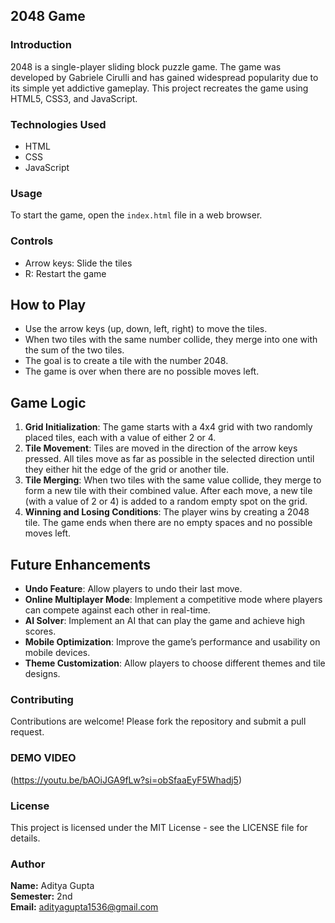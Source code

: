 ## 2048 Game

### Introduction
2048 is a single-player sliding block puzzle game. The game was developed by Gabriele Cirulli and has gained widespread popularity due to its simple yet addictive gameplay. This project recreates the game using HTML5, CSS3, and JavaScript.

### Technologies Used
- HTML
- CSS
- JavaScript

### Usage
To start the game, open the `index.html` file in a web browser.

### Controls
- Arrow keys: Slide the tiles
- R: Restart the game


## How to Play
- Use the arrow keys (up, down, left, right) to move the tiles.
- When two tiles with the same number collide, they merge into one with the sum of the two tiles.
- The goal is to create a tile with the number 2048.
- The game is over when there are no possible moves left.

## Game Logic
1. **Grid Initialization**: The game starts with a 4x4 grid with two randomly placed tiles, each with a value of either 2 or 4.
2. **Tile Movement**: Tiles are moved in the direction of the arrow keys pressed. All tiles move as far as possible in the selected direction until they either hit the edge of the grid or another tile.
3. **Tile Merging**: When two tiles with the same value collide, they merge to form a new tile with their combined value. After each move, a new tile (with a value of 2 or 4) is added to a random empty spot on the grid.
4. **Winning and Losing Conditions**: The player wins by creating a 2048 tile. The game ends when there are no empty spaces and no possible moves left.


## Future Enhancements
- **Undo Feature**: Allow players to undo their last move.
- **Online Multiplayer Mode**: Implement a competitive mode where players can compete against each other in real-time.
- **AI Solver**: Implement an AI that can play the game and achieve high scores.
- **Mobile Optimization**: Improve the game’s performance and usability on mobile devices.
- **Theme Customization**: Allow players to choose different themes and tile designs.


### Contributing
Contributions are welcome! Please fork the repository and submit a pull request.

### DEMO VIDEO
(https://youtu.be/bAOiJGA9fLw?si=obSfaaEyF5Whadj5)

### License
This project is licensed under the MIT License - see the LICENSE file for details.

### Author
**Name:** Aditya Gupta  
**Semester:** 2nd  
**Email:** adityagupta1536@gmail.com

